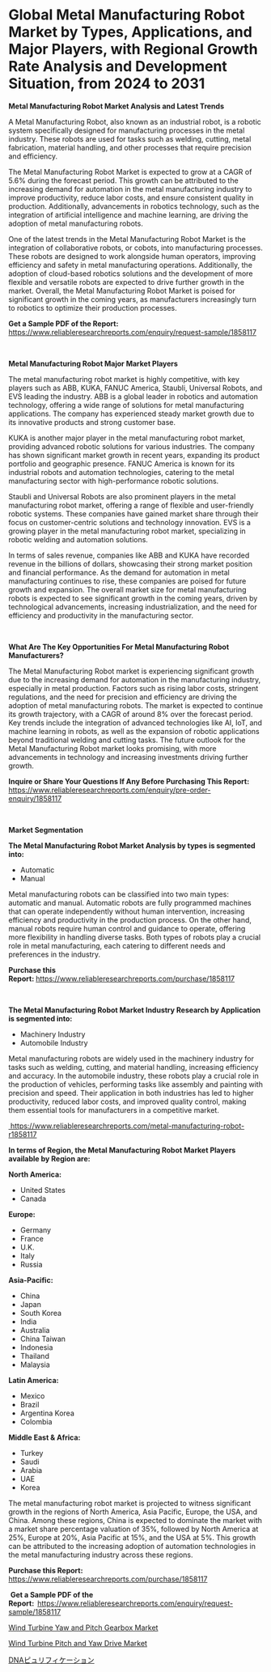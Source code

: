 <p><h1>Global Metal Manufacturing Robot Market by Types, Applications, and Major Players, with Regional Growth Rate Analysis and Development Situation, from 2024 to 2031</h1></p><p><strong>Metal Manufacturing Robot Market Analysis and Latest Trends</strong></p>
<p><p>A Metal Manufacturing Robot, also known as an industrial robot, is a robotic system specifically designed for manufacturing processes in the metal industry. These robots are used for tasks such as welding, cutting, metal fabrication, material handling, and other processes that require precision and efficiency.</p><p>The Metal Manufacturing Robot Market is expected to grow at a CAGR of 5.6% during the forecast period. This growth can be attributed to the increasing demand for automation in the metal manufacturing industry to improve productivity, reduce labor costs, and ensure consistent quality in production. Additionally, advancements in robotics technology, such as the integration of artificial intelligence and machine learning, are driving the adoption of metal manufacturing robots.</p><p>One of the latest trends in the Metal Manufacturing Robot Market is the integration of collaborative robots, or cobots, into manufacturing processes. These robots are designed to work alongside human operators, improving efficiency and safety in metal manufacturing operations. Additionally, the adoption of cloud-based robotics solutions and the development of more flexible and versatile robots are expected to drive further growth in the market. Overall, the Metal Manufacturing Robot Market is poised for significant growth in the coming years, as manufacturers increasingly turn to robotics to optimize their production processes.</p></p>
<p><strong>Get a Sample PDF of the Report:&nbsp;</strong> <a href="https://www.reliableresearchreports.com/enquiry/request-sample/1858117">https://www.reliableresearchreports.com/enquiry/request-sample/1858117</a></p>
<p>&nbsp;</p>
<p><strong>Metal Manufacturing Robot Major Market Players</strong></p>
<p><p>The metal manufacturing robot market is highly competitive, with key players such as ABB, KUKA, FANUC America, Staubli, Universal Robots, and EVS leading the industry. ABB is a global leader in robotics and automation technology, offering a wide range of solutions for metal manufacturing applications. The company has experienced steady market growth due to its innovative products and strong customer base.</p><p>KUKA is another major player in the metal manufacturing robot market, providing advanced robotic solutions for various industries. The company has shown significant market growth in recent years, expanding its product portfolio and geographic presence. FANUC America is known for its industrial robots and automation technologies, catering to the metal manufacturing sector with high-performance robotic solutions.</p><p>Staubli and Universal Robots are also prominent players in the metal manufacturing robot market, offering a range of flexible and user-friendly robotic systems. These companies have gained market share through their focus on customer-centric solutions and technology innovation. EVS is a growing player in the metal manufacturing robot market, specializing in robotic welding and automation solutions.</p><p>In terms of sales revenue, companies like ABB and KUKA have recorded revenue in the billions of dollars, showcasing their strong market position and financial performance. As the demand for automation in metal manufacturing continues to rise, these companies are poised for future growth and expansion. The overall market size for metal manufacturing robots is expected to see significant growth in the coming years, driven by technological advancements, increasing industrialization, and the need for efficiency and productivity in the manufacturing sector.</p></p>
<p>&nbsp;</p>
<p><strong>What Are The Key Opportunities For Metal Manufacturing Robot Manufacturers?</strong></p>
<p><p>The Metal Manufacturing Robot market is experiencing significant growth due to the increasing demand for automation in the manufacturing industry, especially in metal production. Factors such as rising labor costs, stringent regulations, and the need for precision and efficiency are driving the adoption of metal manufacturing robots. The market is expected to continue its growth trajectory, with a CAGR of around 8% over the forecast period. Key trends include the integration of advanced technologies like AI, IoT, and machine learning in robots, as well as the expansion of robotic applications beyond traditional welding and cutting tasks. The future outlook for the Metal Manufacturing Robot market looks promising, with more advancements in technology and increasing investments driving further growth.</p></p>
<p><strong>Inquire or Share Your Questions If Any Before Purchasing This Report:</strong> <a href="https://www.reliableresearchreports.com/enquiry/pre-order-enquiry/1858117">https://www.reliableresearchreports.com/enquiry/pre-order-enquiry/1858117</a></p>
<p>&nbsp;</p>
<p><strong>Market Segmentation</strong></p>
<p><strong>The Metal Manufacturing Robot Market Analysis by types is segmented into:</strong></p>
<p><ul><li>Automatic</li><li>Manual</li></ul></p>
<p><p>Metal manufacturing robots can be classified into two main types: automatic and manual. Automatic robots are fully programmed machines that can operate independently without human intervention, increasing efficiency and productivity in the production process. On the other hand, manual robots require human control and guidance to operate, offering more flexibility in handling diverse tasks. Both types of robots play a crucial role in metal manufacturing, each catering to different needs and preferences in the industry.</p></p>
<p><strong>Purchase this Report:&nbsp;</strong><a href="https://www.reliableresearchreports.com/purchase/1858117">https://www.reliableresearchreports.com/purchase/1858117</a></p>
<p>&nbsp;</p>
<p><strong>The Metal Manufacturing Robot Market Industry Research by Application is segmented into:</strong></p>
<p><ul><li>Machinery Industry</li><li>Automobile Industry</li></ul></p>
<p><p>Metal manufacturing robots are widely used in the machinery industry for tasks such as welding, cutting, and material handling, increasing efficiency and accuracy. In the automobile industry, these robots play a crucial role in the production of vehicles, performing tasks like assembly and painting with precision and speed. Their application in both industries has led to higher productivity, reduced labor costs, and improved quality control, making them essential tools for manufacturers in a competitive market.</p></p>
<p><a href="https://www.reliableresearchreports.com/metal-manufacturing-robot-r1858117">&nbsp;https://www.reliableresearchreports.com/metal-manufacturing-robot-r1858117</a></p>
<p><strong>In terms of Region, the Metal Manufacturing Robot Market Players available by Region are:</strong></p>
<p>
    <p> <strong> North America: </strong>
        <ul>
            <li>United States</li>
            <li>Canada</li>
        </ul>
        </p> 
    <p> <strong> Europe: </strong>
        <ul>
            <li>Germany</li>
            <li>France</li>
            <li>U.K.</li>
            <li>Italy</li>
            <li>Russia</li>
        </ul>
        </p> 
    <p> <strong> Asia-Pacific: </strong>
        <ul>
            <li>China</li>
            <li>Japan</li>
            <li>South Korea</li>
            <li>India</li>
            <li>Australia</li>
            <li>China Taiwan</li>
            <li>Indonesia</li>
            <li>Thailand</li>
            <li>Malaysia</li>
        </ul>
        </p> 
    <p> <strong> Latin America: </strong>
        <ul>
            <li>Mexico</li>
            <li>Brazil</li>
            <li>Argentina Korea</li>
            <li>Colombia</li>
        </ul>
        </p> 
    <p> <strong> Middle East & Africa: </strong>
        <ul>
            <li>Turkey</li>
            <li>Saudi</li>
            <li>Arabia</li>
            <li>UAE</li>
            <li>Korea</li>
        </ul>
    </p>
    </p>
<p><p>The metal manufacturing robot market is projected to witness significant growth in the regions of North America, Asia Pacific, Europe, the USA, and China. Among these regions, China is expected to dominate the market with a market share percentage valuation of 35%, followed by North America at 25%, Europe at 20%, Asia Pacific at 15%, and the USA at 5%. This growth can be attributed to the increasing adoption of automation technologies in the metal manufacturing industry across these regions.</p></p>
<p><strong>Purchase this Report: </strong><a href="https://www.reliableresearchreports.com/purchase/1858117">https://www.reliableresearchreports.com/purchase/1858117</a></p>
<p>&nbsp;<strong>Get a Sample PDF of the Report:&nbsp;&nbsp;</strong><a href="https://www.reliableresearchreports.com/enquiry/request-sample/1858117">https://www.reliableresearchreports.com/enquiry/request-sample/1858117</a></p>
<p><strong></strong></p>
<p><p><a href="https://github.com/RickHolmes3/Market-Research-Report-List-4/blob/main/wind-turbine-yaw-and-pitch-gearbox-market.md">Wind Turbine Yaw and Pitch Gearbox Market</a></p><p><a href="https://github.com/Alonsoolds3wq1d81czn8rbol/Market-Research-Report-List-2/blob/main/wind-turbine-pitch-and-yaw-drive-market.md">Wind Turbine Pitch and Yaw Drive Market</a></p><p><a href="https://medium.com/@jackrichards5445/dna%E6%B5%84%E5%8C%96%E5%B8%82%E5%A0%B4-2031%E5%B9%B4%E3%81%BE%E3%81%A7%E3%81%AE%E6%88%90%E5%8A%9F%E3%81%97%E3%81%9F%E3%83%93%E3%82%B8%E3%83%8D%E3%82%B9%E6%88%A6%E7%95%A5%E3%81%AE%E9%8D%B5-fc59b669c526">DNAピュリフィケーション</a></p></p>
